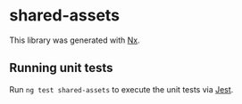 # shared-assets

This library was generated with [Nx](https://nx.dev).

## Running unit tests

Run `ng test shared-assets` to execute the unit tests via [Jest](https://jestjs.io).

